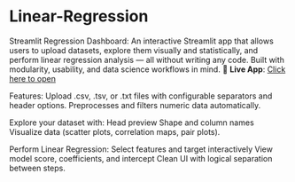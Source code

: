 # Linear-Regression
Streamlit Regression Dashboard:
An interactive Streamlit app that allows users to upload datasets, explore them visually and
statistically, and perform linear regression analysis — all without writing any code.
Built with modularity, usability, and data science workflows in mind.
🚀 **Live App**: [Click here to open](https://linear-regressiongit-ktbzbbc5vsymeansjrtvy6.streamlit.app/)


Features:
Upload .csv, .tsv, or .txt files with configurable separators and header options.
Preprocesses and filters numeric data automatically.

Explore your dataset with:
Head preview
Shape and column names
Visualize data (scatter plots, correlation maps, pair plots).

Perform Linear Regression:
Select features and target interactively
View model score, coefficients, and intercept
Clean UI with logical separation between steps.


